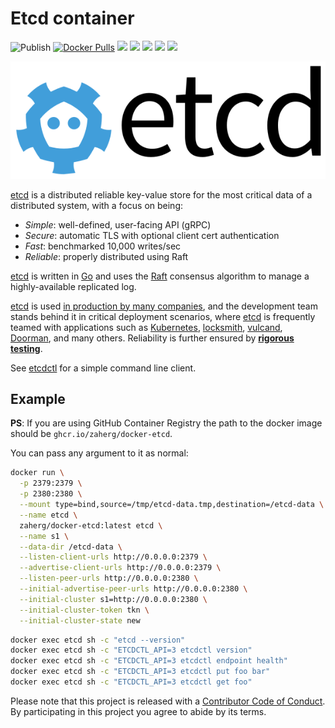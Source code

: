 # Etcd container

![Publish](https://github.com/linuxjuggler/docker-etcd/workflows/Publish/badge.svg?branch=master) [![Docker Pulls](https://img.shields.io/docker/pulls/zaherg/docker-etcd.svg)](https://hub.docker.com/r/zaherg/docker-etcd/) [![](https://images.microbadger.com/badges/image/zaherg/docker-etcd.svg)](https://microbadger.com/images/zaherg/docker-etcd "Get your own image badge on microbadger.com") [![](https://images.microbadger.com/badges/version/zaherg/docker-etcd.svg)](https://microbadger.com/images/zaherg/docker-etcd "Get your own version badge on microbadger.com") [![](https://images.microbadger.com/badges/commit/zaherg/docker-etcd.svg)](https://microbadger.com/images/zaherg/docker-etcd "Get your own commit badge on microbadger.com")  [![](https://img.shields.io/github/last-commit/zaherg/docker-etcd.svg)](https://github.com/zaherg/docker-etcd)  [![](https://img.shields.io/badge/sponsor-using%20BTC%20lightning%20network-blue.svg)](https://tippin.me/@zaherg)


![etcd Logo](https://raw.githubusercontent.com/linuxjuggler/docker-etcd/master/images/etcd-horizontal-color.svg?sanitize=true)

[etcd](https://github.com/etcd-io/etcd) is a distributed reliable key-value store for the most critical data of a distributed system, with a focus on being:

* *Simple*: well-defined, user-facing API (gRPC)
* *Secure*: automatic TLS with optional client cert authentication
* *Fast*: benchmarked 10,000 writes/sec
* *Reliable*: properly distributed using Raft

[etcd](https://github.com/etcd-io/etcd) is written in [Go](https://golang.org) and uses the [Raft][raft] consensus algorithm to manage a highly-available replicated log.

[etcd](https://github.com/etcd-io/etcd) is used [in production by many companies](https://github.com/etcd-io/etcd/blob/master/Documentation/production-users.md), and the development team stands behind it in critical deployment scenarios, where [etcd](https://github.com/etcd-io/etcd) is frequently teamed with applications such as [Kubernetes][k8s], [locksmith][locksmith], [vulcand][vulcand], [Doorman][doorman], and many others. Reliability is further ensured by [**rigorous testing**](https://github.com/etcd-io/etcd/tree/master/functional).

See [etcdctl][etcdctl] for a simple command line client.

[raft]: https://raft.github.io/
[k8s]: http://kubernetes.io/
[doorman]: https://github.com/youtube/doorman
[locksmith]: https://github.com/coreos/locksmith
[vulcand]: https://github.com/vulcand/vulcand
[etcdctl]: https://github.com/etcd-io/etcd/tree/master/etcdctl

## Example

__PS__: If you are using GitHub Container Registry the path to the docker image should be `ghcr.io/zaherg/docker-etcd`.

You can pass any argument to it as normal:

```sh
docker run \
  -p 2379:2379 \
  -p 2380:2380 \
  --mount type=bind,source=/tmp/etcd-data.tmp,destination=/etcd-data \
  --name etcd \
  zaherg/docker-etcd:latest etcd \
  --name s1 \
  --data-dir /etcd-data \
  --listen-client-urls http://0.0.0.0:2379 \
  --advertise-client-urls http://0.0.0.0:2379 \
  --listen-peer-urls http://0.0.0.0:2380 \
  --initial-advertise-peer-urls http://0.0.0.0:2380 \
  --initial-cluster s1=http://0.0.0.0:2380 \
  --initial-cluster-token tkn \
  --initial-cluster-state new
```

```sh
docker exec etcd sh -c "etcd --version"
docker exec etcd sh -c "ETCDCTL_API=3 etcdctl version"
docker exec etcd sh -c "ETCDCTL_API=3 etcdctl endpoint health"
docker exec etcd sh -c "ETCDCTL_API=3 etcdctl put foo bar"
docker exec etcd sh -c "ETCDCTL_API=3 etcdctl get foo"
```


Please note that this project is released with a [Contributor Code of Conduct](CODE-OF-CONDUCT.md). By participating in this project you agree to abide by its terms.
